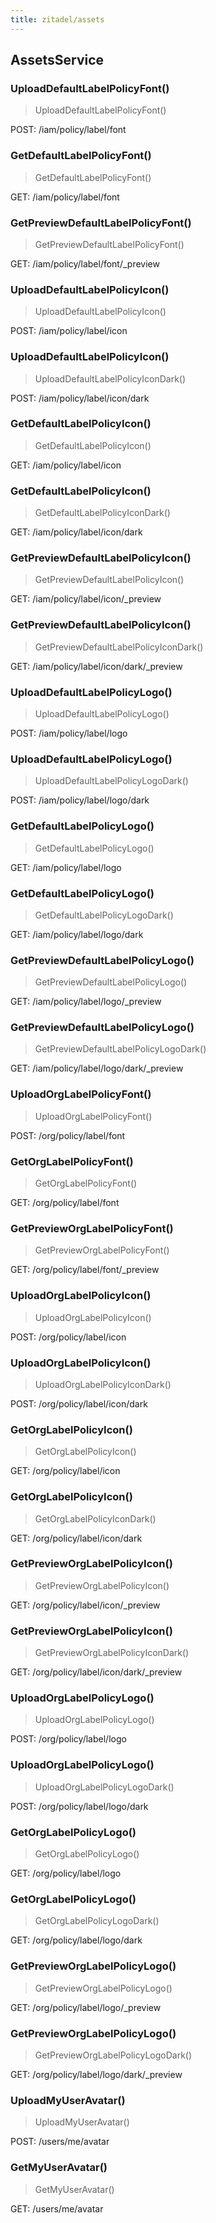 ```yaml
---
title: zitadel/assets
---
```


## AssetsService

	
	
	

### UploadDefaultLabelPolicyFont()

> UploadDefaultLabelPolicyFont()

POST: /iam/policy/label/font

 	

### GetDefaultLabelPolicyFont()

> GetDefaultLabelPolicyFont()

GET: /iam/policy/label/font

 	

### GetPreviewDefaultLabelPolicyFont()

> GetPreviewDefaultLabelPolicyFont()

GET: /iam/policy/label/font/_preview

 	
	
	

### UploadDefaultLabelPolicyIcon()

> UploadDefaultLabelPolicyIcon()

POST: /iam/policy/label/icon

### UploadDefaultLabelPolicyIcon()

> UploadDefaultLabelPolicyIconDark()

POST: /iam/policy/label/icon/dark
 	
 	

### GetDefaultLabelPolicyIcon()

> GetDefaultLabelPolicyIcon()

GET: /iam/policy/label/icon

### GetDefaultLabelPolicyIcon()

> GetDefaultLabelPolicyIconDark()

GET: /iam/policy/label/icon/dark
 	
 	

### GetPreviewDefaultLabelPolicyIcon()

> GetPreviewDefaultLabelPolicyIcon()

GET: /iam/policy/label/icon/_preview

### GetPreviewDefaultLabelPolicyIcon()

> GetPreviewDefaultLabelPolicyIconDark()

GET: /iam/policy/label/icon/dark/_preview
 	
 	
	
	

### UploadDefaultLabelPolicyLogo()

> UploadDefaultLabelPolicyLogo()

POST: /iam/policy/label/logo

### UploadDefaultLabelPolicyLogo()

> UploadDefaultLabelPolicyLogoDark()

POST: /iam/policy/label/logo/dark
 	
 	

### GetDefaultLabelPolicyLogo()

> GetDefaultLabelPolicyLogo()

GET: /iam/policy/label/logo

### GetDefaultLabelPolicyLogo()

> GetDefaultLabelPolicyLogoDark()

GET: /iam/policy/label/logo/dark
 	
 	

### GetPreviewDefaultLabelPolicyLogo()

> GetPreviewDefaultLabelPolicyLogo()

GET: /iam/policy/label/logo/_preview

### GetPreviewDefaultLabelPolicyLogo()

> GetPreviewDefaultLabelPolicyLogoDark()

GET: /iam/policy/label/logo/dark/_preview
 	
 	
	
	
	
	

### UploadOrgLabelPolicyFont()

> UploadOrgLabelPolicyFont()

POST: /org/policy/label/font

 	

### GetOrgLabelPolicyFont()

> GetOrgLabelPolicyFont()

GET: /org/policy/label/font

 	

### GetPreviewOrgLabelPolicyFont()

> GetPreviewOrgLabelPolicyFont()

GET: /org/policy/label/font/_preview

 	
	
	

### UploadOrgLabelPolicyIcon()

> UploadOrgLabelPolicyIcon()

POST: /org/policy/label/icon

### UploadOrgLabelPolicyIcon()

> UploadOrgLabelPolicyIconDark()

POST: /org/policy/label/icon/dark
 	
 	

### GetOrgLabelPolicyIcon()

> GetOrgLabelPolicyIcon()

GET: /org/policy/label/icon

### GetOrgLabelPolicyIcon()

> GetOrgLabelPolicyIconDark()

GET: /org/policy/label/icon/dark
 	
 	

### GetPreviewOrgLabelPolicyIcon()

> GetPreviewOrgLabelPolicyIcon()

GET: /org/policy/label/icon/_preview

### GetPreviewOrgLabelPolicyIcon()

> GetPreviewOrgLabelPolicyIconDark()

GET: /org/policy/label/icon/dark/_preview
 	
 	
	
	

### UploadOrgLabelPolicyLogo()

> UploadOrgLabelPolicyLogo()

POST: /org/policy/label/logo

### UploadOrgLabelPolicyLogo()

> UploadOrgLabelPolicyLogoDark()

POST: /org/policy/label/logo/dark
 	
 	

### GetOrgLabelPolicyLogo()

> GetOrgLabelPolicyLogo()

GET: /org/policy/label/logo

### GetOrgLabelPolicyLogo()

> GetOrgLabelPolicyLogoDark()

GET: /org/policy/label/logo/dark
 	
 	

### GetPreviewOrgLabelPolicyLogo()

> GetPreviewOrgLabelPolicyLogo()

GET: /org/policy/label/logo/_preview

### GetPreviewOrgLabelPolicyLogo()

> GetPreviewOrgLabelPolicyLogoDark()

GET: /org/policy/label/logo/dark/_preview
 	
 	
	
	
	
	

### UploadMyUserAvatar()

> UploadMyUserAvatar()

POST: /users/me/avatar

 	

### GetMyUserAvatar()

> GetMyUserAvatar()

GET: /users/me/avatar

 	
	
	
